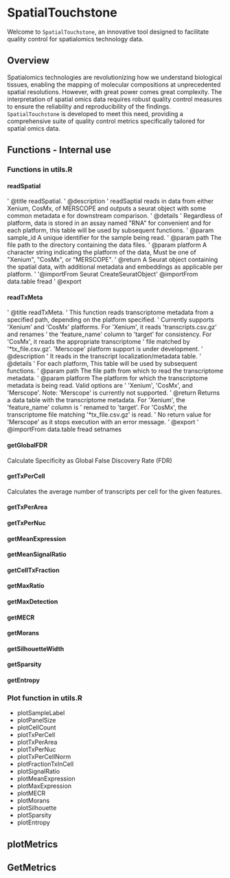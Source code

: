 # SpatialTouchstone

Welcome to `SpatialTouchstone`, an innovative tool designed to facilitate quality control for spatialomics technology data.

## Overview

Spatialomics technologies are revolutionizing how we understand biological tissues, enabling the mapping of molecular compositions at unprecedented spatial resolutions. However, with great power comes great complexity. The interpretation of spatial omics data requires robust quality control measures to ensure the reliability and reproducibility of the findings. `SpatialTouchstone` is developed to meet this need, providing a comprehensive suite of quality control metrics specifically tailored for spatial omics data.

## Functions - Internal use

### Functions in utils.R

#### readSpatial

' @title readSpatial. ' @description ' readSaptial reads in data from either Xenium, CosMx, of MERSCOPE and outputs a seurat object with some common metadata e for downstream comparison. ' @details ' Regardless of platform, data is stored in an assay named "RNA" for convenient and for each platform, this table will be used by subsequent functions. ' @param sample_id A unique identifier for the sample being read. ' @param path The file path to the directory containing the data files. ' @param platform A character string indicating the platform of the data, Must be one of "Xenium", "CosMx", or "MERSCOPE". ' @return A Seurat object containing the spatial data, with additional metadata and embeddings as applicable per platform. ' '@importFrom Seurat CreateSeuratObject' @importFrom data.table fread ' @export

#### readTxMeta

' @title readTxMeta.
' This function reads transcriptome metadata from a specified path, depending on the platform specified.
' Currently supports 'Xenium' and 'CosMx' platforms. For 'Xenium', it reads 'transcripts.csv.gz' and renames
' the 'feature_name' column to 'target' for consistency. For 'CosMx', it reads the appropriate transcriptome
' file matched by '*tx_file.csv.gz'. 'Merscope' platform support is under development.
' @description
'  It reads in the transcript localization/metadata table.
' @details
' For each platform, This table will be used by subsequent functions.
' @param path The file path from which to read the transcriptome metadata.
' @param platform  The platform for which the transcriptome metadata is being read. Valid options are
'        'Xenium', 'CosMx', and 'Merscope'. Note: 'Merscope' is currently not supported.
' @return Returns a data table with the transcriptome metadata. For 'Xenium', the 'feature_name' column is
'         renamed to 'target'. For 'CosMx', the transcriptome file matching '*tx_file.csv.gz' is read.
'         No return value for 'Merscope' as it stops execution with an error message.
' @export
' @importFrom data.table fread setnames

#### getGlobalFDR

Calculate Specificity as Global False Discovery Rate (FDR)

#### getTxPerCell

Calculates the average number of transcripts per cell for the given features.

#### getTxPerArea

#### getTxPerNuc

#### getMeanExpression

#### getMeanSignalRatio

#### getCellTxFraction

#### getMaxRatio

#### getMaxDetection

#### getMECR

#### getMorans

#### getSilhouetteWidth

#### getSparsity

#### getEntropy

### Plot function in utils.R

-   plotSampleLabel
-   plotPanelSize
-   plotCellCount
-   plotTxPerCell
-   plotTxPerArea
-   plotTxPerNuc
-   plotTxPerCellNorm
-   plotFractionTxInCell
-   plotSignalRatio
-   plotMeanExpression
-   plotMaxExpression
-   plotMECR
-   plotMorans
-   plotSilhouette
-   plotSparsity
-   plotEntropy

## plotMetrics

## GetMetrics
